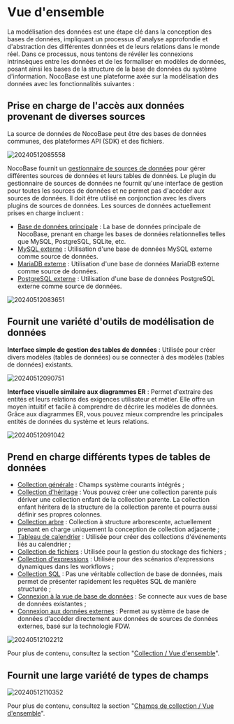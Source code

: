 # Vue d'ensemble

La modélisation des données est une étape clé dans la conception des bases de données, impliquant un processus d'analyse approfondie et d'abstraction des différentes données et de leurs relations dans le monde réel. Dans ce processus, nous tentons de révéler les connexions intrinsèques entre les données et de les formaliser en modèles de données, posant ainsi les bases de la structure de la base de données du système d'information. NocoBase est une plateforme axée sur la modélisation des données avec les fonctionnalités suivantes :

## Prise en charge de l'accès aux données provenant de diverses sources

La source de données de NocoBase peut être des bases de données communes, des plateformes API (SDK) et des fichiers.

![20240512085558](https://static-docs.nocobase.com/20240512085558.png)

NocoBase fournit un [gestionnaire de sources de données](/handbook/data-source-manager) pour gérer différentes sources de données et leurs tables de données. Le plugin du gestionnaire de sources de données ne fournit qu'une interface de gestion pour toutes les sources de données et ne permet pas d'accéder aux sources de données. Il doit être utilisé en conjonction avec les divers plugins de sources de données. Les sources de données actuellement prises en charge incluent :

- [Base de données principale](/handbook/data-source-main) : La base de données principale de NocoBase, prenant en charge les bases de données relationnelles telles que MySQL, PostgreSQL, SQLite, etc.
- [MySQL externe](/handbook/data-source-external-mysql) : Utilisation d'une base de données MySQL externe comme source de données.
- [MariaDB externe](/handbook/data-source-external-mariadb) : Utilisation d'une base de données MariaDB externe comme source de données.
- [PostgreSQL externe](/handbook/data-source-external-postgres) : Utilisation d'une base de données PostgreSQL externe comme source de données.

![20240512083651](https://static-docs.nocobase.com/20240512083651.png)

## Fournit une variété d'outils de modélisation de données

**Interface simple de gestion des tables de données** : Utilisée pour créer divers modèles (tables de données) ou se connecter à des modèles (tables de données) existants.

![20240512090751](https://static-docs.nocobase.com/20240512090751.png)

**Interface visuelle similaire aux diagrammes ER** : Permet d'extraire des entités et leurs relations des exigences utilisateur et métier. Elle offre un moyen intuitif et facile à comprendre de décrire les modèles de données. Grâce aux diagrammes ER, vous pouvez mieux comprendre les principales entités de données du système et leurs relations.

![20240512091042](https://static-docs.nocobase.com/20240410075906.png)

## Prend en charge différents types de tables de données

- [Collection générale](/handbook/data-source-main/general-collection) : Champs système courants intégrés ;
- [Collection d'héritage](/handbook/data-source-main/inheritance-collection) : Vous pouvez créer une collection parente puis dériver une collection enfant de la collection parente. La collection enfant héritera de la structure de la collection parente et pourra aussi définir ses propres colonnes.
- [Collection arbre](/handbook/collection-tree) : Collection à structure arborescente, actuellement prenant en charge uniquement la conception de collection adjacente ;
- [Tableau de calendrier](/handbook/calendar/calendar-collection) : Utilisée pour créer des collections d'événements liés au calendrier ;
- [Collection de fichiers](/handbook/file-manager/file-collection) : Utilisée pour la gestion du stockage des fichiers ;
- [Collection d'expressions](/handbook/workflow-dynamic-calculation/expression) : Utilisée pour des scénarios d'expressions dynamiques dans les workflows ;
- [Collection SQL](/handbook/collection-sql) : Pas une véritable collection de base de données, mais permet de présenter rapidement les requêtes SQL de manière structurée ;
- [Connexion à la vue de base de données](/handbook/collection-view) : Se connecte aux vues de base de données existantes ;
- [Connexion aux données externes](/handbook/collection-fdw) : Permet au système de base de données d'accéder directement aux données de sources de données externes, basé sur la technologie FDW.

![20240512102212](https://static-docs.nocobase.com/20240512102212.png)

Pour plus de contenu, consultez la section "[Collection / Vue d'ensemble](/handbook/data-modeling/collection)".

## Fournit une large variété de types de champs

![20240512110352](https://static-docs.nocobase.com/20240512110352.png)

Pour plus de contenu, consultez la section "[Champs de collection / Vue d'ensemble](/handbook/data-modeling/collection-fields)".
